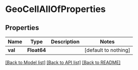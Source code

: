 # GeoCellAllOfProperties


## Properties
Name | Type | Description | Notes
------------ | ------------- | ------------- | -------------
**val** | **Float64** |  | [default to nothing]


[[Back to Model list]](../README.md#models) [[Back to API list]](../README.md#api-endpoints) [[Back to README]](../README.md)


